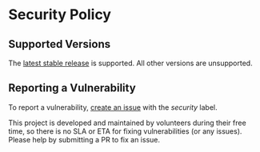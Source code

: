 # Security Policy

## Supported Versions

The [latest stable
release](https://github.com/atc0005/safelinks/releases/latest) is
supported. All other versions are unsupported.

## Reporting a Vulnerability

To report a vulnerability, [create an
issue](https://github.com/atc0005/safelinks/issues/new/choose) with the
_security_ label.

This project is developed and maintained by volunteers during their free time,
so there is no SLA or ETA for fixing vulnerabilities (or any issues). Please
help by submitting a PR to fix an issue.
